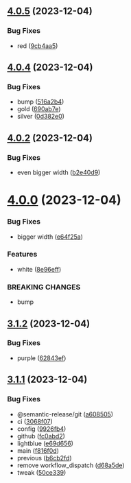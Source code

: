 ## [4.0.5](https://github.com/jonbri/songandverse/compare/v4.0.4...v4.0.5) (2023-12-04)


### Bug Fixes

* red ([9cb4aa5](https://github.com/jonbri/songandverse/commit/9cb4aa5db945815ecde3e3c1b18a7b3eaee5e3d7))

## [4.0.4](https://github.com/jonbri/songandverse/compare/v4.0.3...v4.0.4) (2023-12-04)


### Bug Fixes

* bump ([516a2b4](https://github.com/jonbri/songandverse/commit/516a2b456c27aae4e2cc1257f401ca2776c917ba))
* gold ([690ab7e](https://github.com/jonbri/songandverse/commit/690ab7ea1b3c4629995b7588731364f9c4811325))
* silver ([0d382e0](https://github.com/jonbri/songandverse/commit/0d382e0f16e190c68b7f7208ae9d6c370ff51545))

## [4.0.2](https://github.com/jonbri/songandverse/compare/v4.0.1...v4.0.2) (2023-12-04)


### Bug Fixes

* even bigger width ([b2e40d9](https://github.com/jonbri/songandverse/commit/b2e40d9350971124624f39cbd1b03a97f74bcdff))

# [4.0.0](https://github.com/jonbri/songandverse/compare/v3.1.2...v4.0.0) (2023-12-04)


### Bug Fixes

* bigger width ([e64f25a](https://github.com/jonbri/songandverse/commit/e64f25aa2ab9f89b470b73e6ae01fbc32185b35e))


### Features

* white ([8e96eff](https://github.com/jonbri/songandverse/commit/8e96effb11a3d5d0a49f5051f3b8418c8d5779c3))


### BREAKING CHANGES

* bump

## [3.1.2](https://github.com/jonbri/songandverse/compare/v3.1.1...v3.1.2) (2023-12-04)


### Bug Fixes

* purple ([62843ef](https://github.com/jonbri/songandverse/commit/62843ef1712d0850b72083686510b64bc54dceb3))

## [3.1.1](https://github.com/jonbri/songandverse/compare/v3.1.0...v3.1.1) (2023-12-04)


### Bug Fixes

* @semantic-release/git ([a608505](https://github.com/jonbri/songandverse/commit/a608505090dfe54f26afee91650d0110acb88e10))
* ci ([3068f07](https://github.com/jonbri/songandverse/commit/3068f07b0f7c4ff3bc23f09d596a7267f5fcc571))
* config ([9926fb4](https://github.com/jonbri/songandverse/commit/9926fb42c3e18a5ea79bb70b10741c829c468b29))
* github ([fc0abd2](https://github.com/jonbri/songandverse/commit/fc0abd21d22d705cb7f2fe655919991cf6483bff))
* lightblue ([e69d656](https://github.com/jonbri/songandverse/commit/e69d656d0d9d91329aece07a711fdd086dc12bc1))
* main ([f816f0d](https://github.com/jonbri/songandverse/commit/f816f0dca9db4c12d821d5a2d9efa82bdebb3b37))
* previous ([b6cb2fd](https://github.com/jonbri/songandverse/commit/b6cb2fd8c111cf7b7a2a254c58a8e5d6ea890794))
* remove workflow_dispatch ([d68a5de](https://github.com/jonbri/songandverse/commit/d68a5de327384ba170cad45c315391bc204e4db3))
* tweak ([50ce339](https://github.com/jonbri/songandverse/commit/50ce33914bc88bc0ac8a6c5701f5ca02cbc5f9ec))
